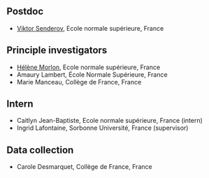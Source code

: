 ## Postdoc

- [Viktor Senderov](Viktor%20Senderov.md), Ecole normale supérieure, France
## Principle investigators

- [Hélène Morlon](https://www.phyloeco.bio.ens.psl.eu/index.html), Ecole normale supérieure, France
- Amaury Lambert, École Normale Supérieure, France
- Marie Manceau, Collège de France, France
## Intern

- Caitlyn Jean-Baptiste, Ecole normale supérieure, France (intern)
- Ingrid Lafontaine, Sorbonne Université, France (supervisor)

## Data collection

- Carole Desmarquet, Collège de France, France